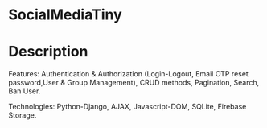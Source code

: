 # SocialMediaTiny

# Description

Features: Authentication & Authorization (Login-Logout, Email OTP reset password,User & Group Management), CRUD methods,
Pagination, Search, Ban User.

Technologies: Python-Django, AJAX, Javascript-DOM, SQLite, Firebase Storage.



